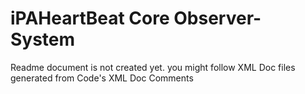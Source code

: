 # iPAHeartBeat Core Observer-System

Readme document is not created yet. you might follow XML Doc files generated from Code's XML Doc Comments
